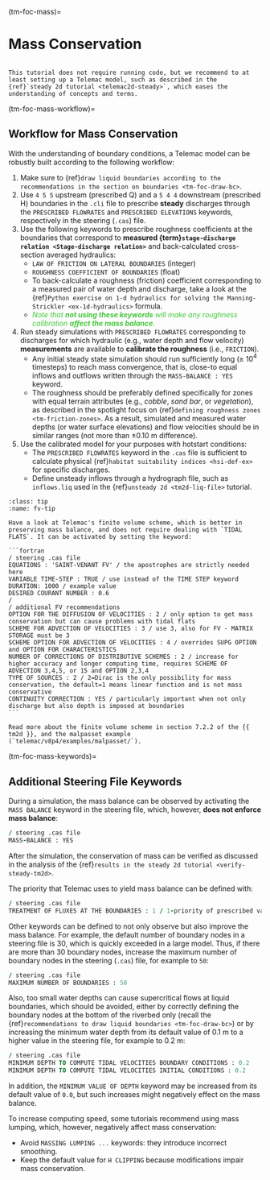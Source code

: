 (tm-foc-mass)=
# Mass Conservation

```{admonition} Requirements

This tutorial does not require running code, but we recommend to at least setting up a Telemac model, such as described in the {ref}`steady 2d tutorial <telemac2d-steady>`, which eases the understanding of concepts and terms.
```


(tm-foc-mass-workflow)=
## Workflow for Mass Conservation

With the understanding of boundary conditions, a Telemac model can be robustly built according to the following workflow:

1. Make sure to {ref}`draw liquid boundaries according to the recommendations in the section on boundaries <tm-foc-draw-bc>`.
1. Use `4 5 5` upstream (prescribed Q) and a `5 4 4` downstream (prescribed H) boundaries in the `.cli` file to prescribe **steady** discharges through the `PRESCRIBED FLOWRATES` and `PRESCRIBED ELEVATIONS` keywords, respectively in the steering (`.cas`) file.
1. Use the following keywords to prescribe roughness coefficients at the boundaries that correspond to **measured {term}`stage-discharge relation <Stage-discharge relation>`** and back-calculated cross-section averaged hydraulics:
   * `LAW OF FRICTION ON LATERAL BOUNDARIES` (integer)
   * `ROUGHNESS COEFFICIENT OF BOUNDARIES` (float)
   * To back-calculate a roughness (friction) coefficient corresponding to a measured pair of water depth and discharge, take a look at the {ref}`Python exercise on 1-d hydraulics for solving the Manning-Strickler <ex-1d-hydraulics>` formula.
   * *<span style="color: #41C639 ">Note that **not using these keywords** will make any roughness calibration **affect the mass balance**.</span>*
1. Run steady simulations with `PRESCRIBED FLOWRATES` corresponding to discharges for which hydraulic (e.g., water depth and flow velocity) **measurements** are available to **calibrate the roughness** (i.e., `FRICTION`).
   * Any initial steady state simulation should run sufficiently long ($\geq$ 10$^4$ timesteps) to reach mass convergence, that is, close-to equal inflows and outflows written through the `MASS-BALANCE : YES` keyword.
   * The roughness should be preferably defined specifically for zones with equal terrain attributes (e.g., *cobble*, *sand bar*, or *vegetation*), as described in the spotlight focus on {ref}`defining roughness zones <tm-friction-zones>`. As a result, simulated and measured water depths (or water surface elevations) and flow velocities should be in similar ranges (not more than $\pm$0.10 m difference).
1. Use the calibrated model for your purposes with hotstart conditions:
   * The `PRESCRIBED FLOWRATES` keyword in the `.cas` file is sufficient to calculate physical {ref}`habitat suitability indices <hsi-def-ex>` for specific discharges.
   * Define unsteady inflows through a hydrograph file, such as `inflows.liq` used in the {ref}`unsteady 2d <tm2d-liq-file>` tutorial.


````{admonition} Finite volume solver
:class: tip
:name: fv-tip

Have a look at Telemac's finite volume scheme, which is better in preserving mass balance, and does not require dealing with `TIDAL FLATS`. It can be activated by setting the keyword:

```fortran
/ steering .cas file
EQUATIONS : 'SAINT-VENANT FV' / the apostrophes are strictly needed here
VARIABLE TIME-STEP : TRUE / use instead of the TIME STEP keyword
DURATION: 1000 / example value
DESIRED COURANT NUMBER : 0.6
/
/ additional FV recommendations
OPTION FOR THE DIFFUSION OF VELOCITIES : 2 / only option to get mass conservation but can cause problems with tidal flats
SCHEME FOR ADVECTION OF VELOCITIES : 3 / use 3, also for FV - MATRIX STORAGE must be 3
SCHEME OPTION FOR ADVECTION OF VELOCITIES : 4 / overrides SUPG OPTION and OPTION FOR CHARACTERISTICS
NUMBER OF CORRECTIONS OF DISTRIBUTIVE SCHEMES : 2 / increase for higher accuracy and longer computing time, requires SCHEME OF ADVECTION 3,4,5, or 15 and OPTION 2,3,4
TYPE OF SOURCES : 2 / 2=Dirac is the only possibility for mass conservation, the default=1 means linear function and is not mass conservative
CONTINUITY CORRECTION : YES / particularly important when not only discharge but also depth is imposed at boundaries
```

Read more about the finite volume scheme in section 7.2.2 of the {{ tm2d }}, and the malpasset example (`telemac/v8p4/examples/malpasset/`).

````

(tm-foc-mass-keywords)=
## Additional Steering File Keywords 

During a simulation, the mass balance can be observed by activating the `MASS BALANCE` keyword in the steering file, which, however, **does not enforce mass balance**:

```fortran
/ steering .cas file
MASS-BALANCE : YES
```

After the simulation, the conservation of mass can be verified as discussed in the analysis of the {ref}`results in the steady 2d tutorial <verify-steady-tm2d>`.

The priority that Telemac uses to yield mass balance can be defined with:

```fortran
/ steering .cas file
TREATMENT OF FLUXES AT THE BOUNDARIES : 1 / 1-priority of prescribed values, 2-priority of correct fluxes
```

Other keywords can be defined to not only observe but also improve the mass balance. For example, the default number of boundary nodes in a steering file is 30, which is quickly exceeded in a large model. Thus, if there are more than 30 boundary nodes, increase the maximum number of boundary nodes in the steering (`.cas`) file, for example to `50`:

```fortran
/ steering .cas file
MAXIMUM NUMBER OF BOUNDARIES : 50
```

Also, too small water depths can cause supercritical flows at liquid boundaries, which should be avoided, either by correctly defining the boundary nodes at the bottom of the riverbed only (recall the {ref}`recommendations to draw liquid boundaries <tm-foc-draw-bc>`) or by increasing the minimum water depth from its default value of 0.1 m to a higher value in the steering file, for example to 0.2 m:

```fortran
/ steering .cas file
MINIMUM DEPTH TO COMPUTE TIDAL VELOCITIES BOUNDARY CONDITIONS : 0.2
MINIMUM DEPTH TO COMPUTE TIDAL VELOCITIES INITIAL CONDITIONS : 0.2
```

In addition, the `MINIMUM VALUE OF DEPTH` keyword may be increased from its default value of `0.0`, but such increases might negatively effect on the mass balance.

To increase computing speed, some tutorials recommend using mass lumping, which, however, negatively affect mass conservation:

* Avoid `MASSING LUMPING ...` keywords: they introduce incorrect smoothing.
* Keep the default value for `H CLIPPING` because modifications impair mass conservation.
